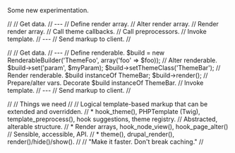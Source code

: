 Some new experimentation.


//
// Get data.
// ---
// Define render array.
// Alter render array.
// Render render array.
//   Call theme callbacks.
//     Call preprocessors.
//     Invoke template.
// ---
// Send markup to client.
//

//
// Get data.
// ---
// Define renderable. $build = new RenderableBuilder('ThemeFoo', array('foo' => $foo));
// Alter renderable. $build->set('param', $myParam); $build->setThemeClass('ThemeBar');
// Render renderable. $build instanceOf ThemeBar; $build->render();
//   Prepare/alter vars. Decorate $build instanceOf ThemeBar.
//   Invoke template.
// ---
// Send markup to client.
//

//
// Things we need
// 
// Logical template-based markup that can be extended and overridden.
//    * hook_theme(), PHPTemplate (Twig), template_preprocess(), hook suggestions, theme registry.
// Abstracted, alterable structure.
//    * Render arrays, hook_node_view(), hook_page_alter()
// Sensible, accessible, API.
//    * theme(), drupal_render(), render()/hide()/show().
// 
// "Make it faster. Don't break caching."
//
